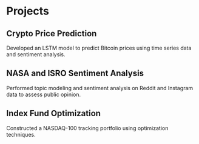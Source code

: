 # Projects
## Crypto Price Prediction
Developed an LSTM model to predict Bitcoin prices using time series data and sentiment analysis.

## NASA and ISRO Sentiment Analysis
Performed topic modeling and sentiment analysis on Reddit and Instagram data to assess public opinion.

## Index Fund Optimization
Constructed a NASDAQ-100 tracking portfolio using optimization techniques.

